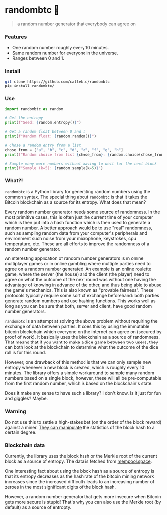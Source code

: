 # randombtc 🎲

> a random number generator that everybody can agree on

### Features

- One random number roughly every 10 minutes.
- Same random number for everyone in the universe.
- Ranges between 0 and 1.

### Install

```bash
git clone https://github.com/callebtc/randombtc
pip install randombtc/
```

### Use

```python
import randombtc as random

# Get the entropy
print(f"Seed: {random.entropy()}")

# Get a random float between 0 and 1
print(f"Random float: {random.random()}")

# Chose a random entry from a list
chose_from = ["a", "b", "c", "d", "e", "f", "g", "h"]
print(f"Random choice from list {chose_from}: {random.choice(chose_from)}")

# Sample many more numbers without having to wait for the next block
print(f"Sample (k=5): {random.sample(k=5)}")

```

### What?!

`randombtc` is a Python library for generating random numbers using the common syntax. The special thing about `randombtc` is that it takes the Bitcoin blockchain as a source for its entropy. What does that mean?

Every random number generator needs some source of randomness. In the most primitive cases, this is often just the current time of your computer which is then put into a hash function which is then used to generate a random number. A better approach would be to use "real" randomness, such as sampling random data from your computer's peripherals and environment such noise from your microphone, keystrokes, cpu temperature, etc. These are all efforts to improve the randomness of a random number generator.

An interesting application of random number generators is in online multiplayer games or in online gambling where multiple parties need to agree on a random number generated. An example is an online roulette game, where the server (the house) and the client (the player) need to agree on what the outcome of the next round was without one having the advantage of knowing in advance of the other, and thus being able to abuse the game's mechanics. This is also known as "provable fairness". These protocols typically require some sort of exchange beforehand: both parties generate random numbers and use hashing functions. This works well as long as you can be sure that both, server and client, have good random number generators.

`randombtc` is an attempt at solving the above problem without requiring the exchange of data between parties. It does this by using the immutable bitcoin blockchain which everyone on the internet can agree on (secured by proof of work). It basically uses the blockchain as a source of randomness. That means that if you want to make a dice game between two users, they can both look at the blockchain to determine what the outcome of the dice roll is for this round.

However, one drawback of this method is that we can only sample new entropy whenever a new block is created, which is roughly every 10 minutes. The library offers a simple workaround to sample many random numbers based on a single block, however, these will all be pre-computable from the first random number, which is based on the blockchain's state.

Does it make any sense to have such a library? I don't know. Is it just for fun and giggles? Maybe.

### Warning

Do not use this to settle a high-stakes bet (on the order of the block reward) against a miner. [They can manipulate](https://ethereum.stackexchange.com/questions/94945/can-we-use-block-hash-as-verifiable-randomness-for-the-off-chain-lottery) the statistics of the block hash to a certain degree.

### Blockchain data

Currently, the library uses the block hash or the Merkle root of the current block as a source of entropy. The data is fetched from [mempool.space](https://mempool.space).

One interesting fact about using the block hash as a source of entropy is that its entropy decreases as the hash rate of the bitcoin mining network increases since the increased difficulty leads to an increasing number of zeroes in the most significant digits of the block hash.

However, a random number generator that gets more insecure when Bitcoin gets more secure is stupid! That's why you can also use the Merkle root (by default) as a source of entropty.
